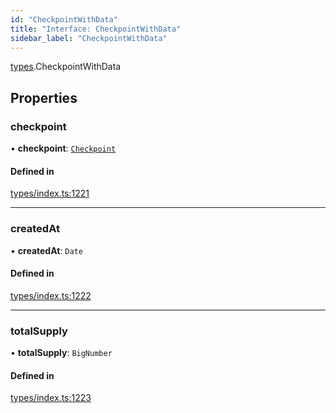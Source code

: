 ```yaml
---
id: "CheckpointWithData"
title: "Interface: CheckpointWithData"
sidebar_label: "CheckpointWithData"
---
```


[types](../../../modules/Types/Types.md).CheckpointWithData

## Properties

### checkpoint

• **checkpoint**: [`Checkpoint`](../../../classes/API/Entities/Checkpoint/Checkpoint.md)

#### Defined in

[types/index.ts:1221](https://github.com/PolymeshAssociation/polymesh-sdk/blob/95e180d28/src/types/index.ts#L1221)

___

### createdAt

• **createdAt**: `Date`

#### Defined in

[types/index.ts:1222](https://github.com/PolymeshAssociation/polymesh-sdk/blob/95e180d28/src/types/index.ts#L1222)

___

### totalSupply

• **totalSupply**: `BigNumber`

#### Defined in

[types/index.ts:1223](https://github.com/PolymeshAssociation/polymesh-sdk/blob/95e180d28/src/types/index.ts#L1223)
